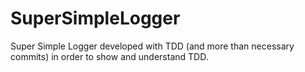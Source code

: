 # SuperSimpleLogger
Super Simple Logger developed with TDD (and more than necessary commits) in order to show and understand TDD.
